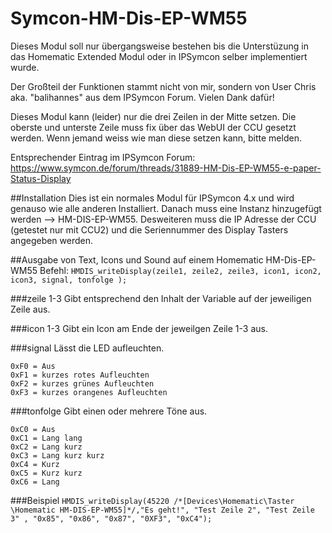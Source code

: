 # Symcon-HM-Dis-EP-WM55
Dieses Modul soll nur übergangsweise bestehen bis die Unterstüzung in das Homematic Extended Modul oder in IPSymcon selber implementiert wurde.

Der Großteil der Funktionen stammt nicht von mir, sondern von User Chris aka. "balihannes" aus dem IPSymcon Forum. Vielen Dank dafür!

Dieses Modul kann (leider) nur die drei Zeilen in der Mitte setzen. Die oberste und unterste Zeile muss fix über das WebUI der CCU gesetzt werden. Wenn jemand weiss wie man diese setzen kann, bitte melden.

Entsprechender Eintrag im IPSymcon Forum: https://www.symcon.de/forum/threads/31889-HM-Dis-EP-WM55-e-paper-Status-Display

##Installation
Dies ist ein normales Modul für IPSymcon 4.x und wird genauso wie alle anderen Installiert. Danach muss eine Instanz hinzugefügt werden --> HM-DIS-EP-WM55.
Desweiteren muss die IP Adresse der CCU (getestet nur mit CCU2) und die Seriennummer des Display Tasters angegeben werden.

##Ausgabe von Text, Icons und Sound auf einem Homematic HM-Dis-EP-WM55
Befehl: `HMDIS_writeDisplay(zeile1, zeile2, zeile3, icon1, icon2, icon3, signal, tonfolge );`

###zeile 1-3
Gibt entsprechend den Inhalt der Variable auf der jeweiligen Zeile aus.

###icon 1-3
Gibt ein Icon am Ende der jeweilgen Zeile 1-3 aus.

###signal
Lässt die LED aufleuchten.
```
0xF0 = Aus
0xF1 = kurzes rotes Aufleuchten
0xF2 = kurzes grünes Aufleuchten
0xF3 = kurzes orangenes Aufleuchten
```

###tonfolge
Gibt einen oder mehrere Töne aus.
```
0xC0 = Aus
0xC1 = Lang lang
0xC2 = Lang kurz
0xC3 = Lang kurz kurz
0xC4 = Kurz
0xC5 = Kurz kurz
0xC6 = Lang
```

###Beispiel
`HMDIS_writeDisplay(45220 /*[Devices\Homematic\Taster \Homematic HM-DIS-EP-WM55]*/,"Es geht!", "Test Zeile 2", "Test Zeile 3" , "0x85", "0x86", "0x87", "0XF3", "0xC4");`
